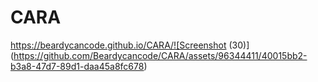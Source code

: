 # CARA
https://beardycancode.github.io/CARA/![Screenshot (30)](https://github.com/Beardycancode/CARA/assets/96344411/40015bb2-b3a8-47d7-89d1-daa45a8fc678)
